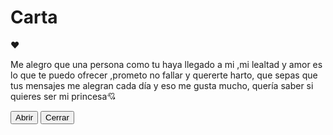 # Carta
<!DOCTYPE html>
<html lang="es">
<head>
  <meta charset="UTF-8">
  <meta name="viewport" content="width=device-width, initial-scale=1.0">
  <title>Cartita para Camila<3 </title>
  <link rel="stylesheet" href="style.css">
</head>
<body>
  <main>
    <div class="container-letter">
      <div class="cover"></div>
      <span class="heart">♥</span>
      <p class="paper" id="mainMessage">
        Me alegro que una persona como tu haya llegado a mi ,mi lealtad y amor es lo que te puedo ofrecer ,prometo no fallar y quererte harto, que sepas que tus mensajes me alegran cada día y eso me gusta mucho, quería saber si quieres ser mi princesa💘
      </p>
      <div class="letter"></div>
    </div>
    <div class="options">
      <button id="open">Abrir</button>
      <button id="close">Cerrar</butto>
    </div>
  </main>
  <script src="script.js"></script>
</body>
</html>
